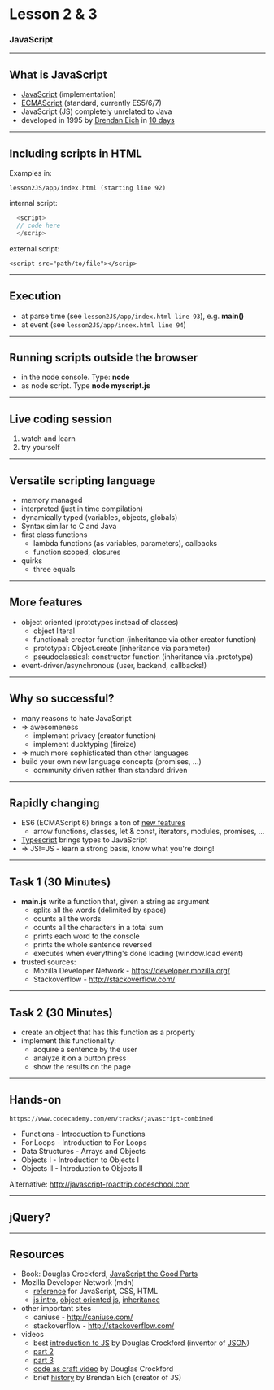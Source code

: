 # Lesson 2 & 3
### JavaScript

---

## What is JavaScript

- [JavaScript](https://developer.mozilla.org/en-US/docs/Web/JavaScript) (implementation)
- [ECMAScript](https://developer.mozilla.org/en-US/docs/Web/JavaScript/Language_Resources) (standard, currently ES5/6/7)
- JavaScript (JS) completely unrelated to Java
- developed in 1995 by [Brendan Eich](https://de.wikipedia.org/wiki/JavaScript) in [10 days](https://www.w3.org/community/webed/wiki/A_Short_History_of_JavaScript)

---

## Including scripts in HTML

Examples in:
```
lesson2JS/app/index.html (starting line 92)
```

internal script:

```js
  <script>
  // code here
  </scrip>
```

external script:

```
<script src="path/to/file"></scrip>
```

---

## Execution

- at parse time (see `lesson2JS/app/index.html line 93`), e.g. **main()**
- at event (see `lesson2JS/app/index.html line 94`)

---

## Running scripts outside the browser
- in the node console. Type: **node**
- as node script. Type **node myscript.js**

---

## Live coding session

1. watch and learn
2. try yourself

---

## Versatile scripting language

- memory managed
- interpreted (just in time compilation)
- dynamically typed (variables, objects, globals)
- Syntax similar to C and Java
- first class functions
  - lambda functions (as variables, parameters), callbacks
  - function scoped, closures
- quirks
  - three equals

---

## More features
- object oriented (prototypes instead of classes)
  - object literal
  - functional: creator function (inheritance via other creator function)
  - prototypal: Object.create (inheritance via parameter)
  - pseudoclassical: constructor function (inheritance via .prototype)
- event-driven/asynchronous (user, backend, callbacks!)

---

## Why so successful?
- many reasons to hate JavaScript
- => awesomeness
  - implement privacy (creator function)
  - implement ducktyping (fireize)
- => much more sophisticated than other languages
- build your own new language concepts (promises, ...)
  - community driven rather than standard driven

---

## Rapidly changing
- ES6 (ECMAScript 6) brings a ton of [new features](https://github.com/lukehoban/es6features)
  - arrow functions, classes, let & const, iterators, modules, promises, ...
- [Typescript](https://www.typescriptlang.org/) brings types to JavaScript
- => JS!=JS - learn a strong basis, know what you're doing!

---

## Task 1 (30 Minutes)
- **main.js** write a function that, given a string as argument
  - splits all the words (delimited by space)
  - counts all the words
  - counts all the characters in a total sum
  - prints each word to the console
  - prints the whole sentence reversed
  - executes when everything's done loading (window.load event)
- trusted sources:
  - Mozilla Developer Network - https://developer.mozilla.org/
  - Stackoverflow - http://stackoverflow.com/

---

## Task 2 (30 Minutes)
- create an object that has this function as a property
- implement this functionality:
  - acquire a sentence by the user
  - analyze it on a button press
  - show the results on the page

---

## Hands-on

```
https://www.codecademy.com/en/tracks/javascript-combined
```
- Functions - Introduction to Functions
- For Loops - Introduction to For Loops
- Data Structures - Arrays and Objects
- Objects I - Introduction to Objects I
- Objects II - Introduction to Objects II

Alternative: http://javascript-roadtrip.codeschool.com

---

## jQuery?

---

## Resources
- Book: Douglas Crockford, [JavaScript the Good Parts](http://www.amazon.de/JavaScript-Parts-Working-Shallow-Grain/dp/0596517742)  
- Mozilla Developer Network (mdn)
  - [reference](https://developer.mozilla.org/en-US/docs/Web/JavaScript) for JavaScript, CSS, HTML
  - [js intro](https://developer.mozilla.org/en-US/docs/Web/JavaScript/A_re-introduction_to_JavaScript), [object oriented js](https://developer.mozilla.org/en-US/docs/Web/JavaScript/Introduction_to_Object-Oriented_JavaScript), [inheritance](https://developer.mozilla.org/en-US/docs/Web/JavaScript/Inheritance_and_the_prototype_chain)
- other important sites
  - caniuse - http://caniuse.com/
  - stackoverflow - http://stackoverflow.com/
- videos
  - best [introduction to JS](https://www.youtube.com/watch?v=v2ifWcnQs6M) by Douglas Crockford (inventor of [JSON](https://en.wikipedia.org/wiki/JSON))
  - [part 2](https://www.youtube.com/watch?v=Y2Y0U-2qJMs)
  - [part 3](https://www.youtube.com/watch?v=DwYPG6vreJg)
  - [code as craft video](http://original.livestream.com/etsy/video?clipId=pla_1463e546-47ed-4a93-b59a-bd52b236e8b8) by Douglas Crockford
  - brief [history](https://brendaneich.com/2010/07/a-brief-history-of-javascript/) by Brendan Eich (creator of JS)
